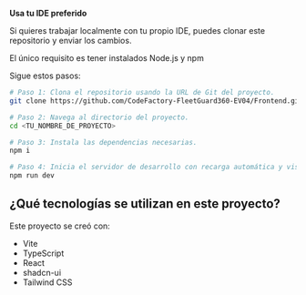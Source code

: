 **Usa tu IDE preferido**

Si quieres trabajar localmente con tu propio IDE, puedes clonar este repositorio y enviar los cambios.

El único requisito es tener instalados Node.js y npm

Sigue estos pasos:

```sh
# Paso 1: Clona el repositorio usando la URL de Git del proyecto.
git clone https://github.com/CodeFactory-FleetGuard360-EV04/Frontend.git

# Paso 2: Navega al directorio del proyecto.
cd <TU_NOMBRE_DE_PROYECTO>

# Paso 3: Instala las dependencias necesarias.
npm i

# Paso 4: Inicia el servidor de desarrollo con recarga automática y vista previa instantánea.
npm run dev
```

## ¿Qué tecnologías se utilizan en este proyecto?

Este proyecto se creó con:

- Vite
- TypeScript
- React
- shadcn-ui
- Tailwind CSS
